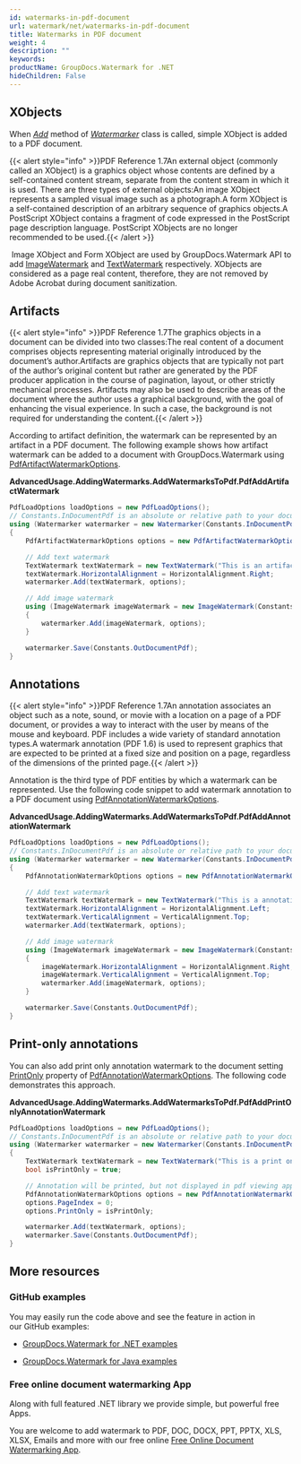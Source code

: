 ```yaml
---
id: watermarks-in-pdf-document
url: watermark/net/watermarks-in-pdf-document
title: Watermarks in PDF document
weight: 4
description: ""
keywords: 
productName: GroupDocs.Watermark for .NET
hideChildren: False
---
```

## XObjects

When *[Add](https://apireference.groupdocs.com/net/watermark/groupdocs.watermark/watermarker/methods/add)* method of *[Watermarker](https://apireference.groupdocs.com/net/watermark/groupdocs.watermark/watermarker)* class is called, simple XObject is added to a PDF document.

{{< alert style="info" >}}PDF Reference 1.7An external object (commonly called an XObject) is a graphics object whose contents are defined by a self-contained content stream, separate from the content stream in which it is used. There are three types of external objects:An image XObject represents a sampled visual image such as a photograph.A form XObject is a self-contained description of an arbitrary sequence of graphics objects.A PostScript XObject contains a fragment of code expressed in the PostScript page description language. PostScript XObjects are no longer recommended to be used.{{< /alert >}}

 Image XObject and Form XObject are used by GroupDocs.Watermark API to add [ImageWatermark](https://apireference.groupdocs.com/net/watermark/groupdocs.watermark.watermarks/imagewatermark) and [TextWatermark](https://apireference.groupdocs.com/net/watermark/groupdocs.watermark.watermarks/textwatermark) respectively. XObjects are considered as a page real content, therefore, they are not removed by Adobe Acrobat during document sanitization.

## Artifacts

{{< alert style="info" >}}PDF Reference 1.7The graphics objects in a document can be divided into two classes:The real content of a document comprises objects representing material originally introduced by the document’s author.Artifacts are graphics objects that are typically not part of the author’s original content but rather are generated by the PDF producer application in the course of pagination, layout, or other strictly mechanical processes. Artifacts may also be used to describe areas of the document where the author uses a graphical background, with the goal of enhancing the visual experience. In such a case, the background is not required for understanding the content.{{< /alert >}}

According to artifact definition, the watermark can be represented by an artifact in a PDF document. The following example shows how artifact watermark can be added to a document with GroupDocs.Watermark using [PdfArtifactWatermarkOptions](https://apireference.groupdocs.com/net/watermark/groupdocs.watermark.options.pdf/pdfartifactwatermarkoptions).

**AdvancedUsage.AddingWatermarks.AddWatermarksToPdf.PdfAddArtifactWatermark**

```csharp
PdfLoadOptions loadOptions = new PdfLoadOptions();
// Constants.InDocumentPdf is an absolute or relative path to your document. Ex: @"C:\Docs\document.pdf"
using (Watermarker watermarker = new Watermarker(Constants.InDocumentPdf, loadOptions))
{
    PdfArtifactWatermarkOptions options = new PdfArtifactWatermarkOptions();

    // Add text watermark
    TextWatermark textWatermark = new TextWatermark("This is an artifact watermark", new Font("Arial", 8));
    textWatermark.HorizontalAlignment = HorizontalAlignment.Right;
    watermarker.Add(textWatermark, options);

    // Add image watermark
    using (ImageWatermark imageWatermark = new ImageWatermark(Constants.LogoBmp))
    {
        watermarker.Add(imageWatermark, options);
    }

    watermarker.Save(Constants.OutDocumentPdf);
}
```

## Annotations

{{< alert style="info" >}}PDF Reference 1.7An annotation associates an object such as a note, sound, or movie with a location on a page of a PDF document, or provides a way to interact with the user by means of the mouse and keyboard. PDF includes a wide variety of standard annotation types.A watermark annotation (PDF 1.6) is used to represent graphics that are expected to be printed at a fixed size and position on a page, regardless of the dimensions of the printed page.{{< /alert >}}

Annotation is the third type of PDF entities by which a watermark can be represented. Use the following code snippet to add watermark annotation to a PDF document using [PdfAnnotationWatermarkOptions](https://apireference.groupdocs.com/net/watermark/groupdocs.watermark.options.pdf/pdfannotationwatermarkoptions).

**AdvancedUsage.AddingWatermarks.AddWatermarksToPdf.PdfAddAnnotationWatermark**

```csharp
PdfLoadOptions loadOptions = new PdfLoadOptions();
// Constants.InDocumentPdf is an absolute or relative path to your document. Ex: @"C:\Docs\document.pdf"
using (Watermarker watermarker = new Watermarker(Constants.InDocumentPdf, loadOptions))
{
    PdfAnnotationWatermarkOptions options = new PdfAnnotationWatermarkOptions();

    // Add text watermark
    TextWatermark textWatermark = new TextWatermark("This is a annotation watermark", new Font("Arial", 8));
    textWatermark.HorizontalAlignment = HorizontalAlignment.Left;
    textWatermark.VerticalAlignment = VerticalAlignment.Top;
    watermarker.Add(textWatermark, options);

    // Add image watermark
    using (ImageWatermark imageWatermark = new ImageWatermark(Constants.ProtectJpg))
    {
        imageWatermark.HorizontalAlignment = HorizontalAlignment.Right;
        imageWatermark.VerticalAlignment = VerticalAlignment.Top;
        watermarker.Add(imageWatermark, options);
    }

    watermarker.Save(Constants.OutDocumentPdf);
}
```

## Print-only annotations  

You can also add print only annotation watermark to the document setting [PrintOnly](https://apireference.groupdocs.com/net/watermark/groupdocs.watermark.options.pdf/pdfannotationwatermarkoptions/properties/printonly) property of [PdfAnnotationWatermarkOptions](https://apireference.groupdocs.com/net/watermark/groupdocs.watermark.options.pdf/pdfannotationwatermarkoptions). The following code demonstrates this approach.

**AdvancedUsage.AddingWatermarks.AddWatermarksToPdf.PdfAddPrintOnlyAnnotationWatermark**

```csharp
PdfLoadOptions loadOptions = new PdfLoadOptions();
// Constants.InDocumentPdf is an absolute or relative path to your document. Ex: @"C:\Docs\document.pdf"
using (Watermarker watermarker = new Watermarker(Constants.InDocumentPdf, loadOptions))
{
    TextWatermark textWatermark = new TextWatermark("This is a print only test watermark. It won't appear in view mode.", new Font("Arial", 8));
    bool isPrintOnly = true;

    // Annotation will be printed, but not displayed in pdf viewing application
    PdfAnnotationWatermarkOptions options = new PdfAnnotationWatermarkOptions();
    options.PageIndex = 0;
    options.PrintOnly = isPrintOnly;

    watermarker.Add(textWatermark, options);
    watermarker.Save(Constants.OutDocumentPdf);
}
```

## More resources

### GitHub examples

You may easily run the code above and see the feature in action in our GitHub examples:

*   [GroupDocs.Watermark for .NET examples](https://github.com/groupdocs-watermark/GroupDocs.Watermark-for-.NET)
    
*   [GroupDocs.Watermark for Java examples](https://github.com/groupdocs-watermark/GroupDocs.Watermark-for-Java)
    

### Free online document watermarking App

Along with full featured .NET library we provide simple, but powerful free Apps.

You are welcome to add watermark to PDF, DOC, DOCX, PPT, PPTX, XLS, XLSX, Emails and more with our free online [Free Online Document Watermarking App](https://products.groupdocs.app/watermark).
